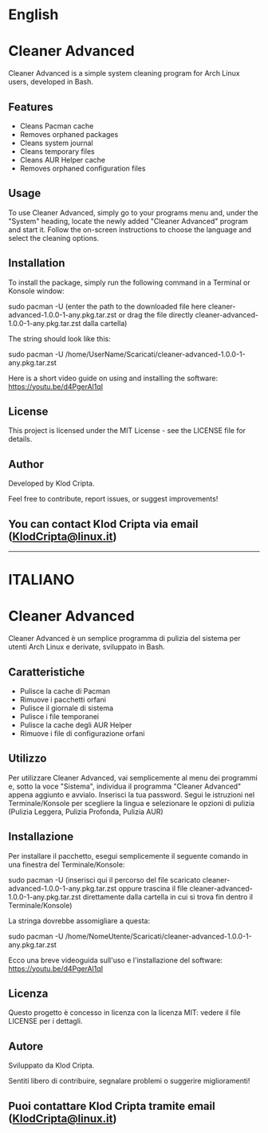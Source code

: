 # English

# Cleaner Advanced

Cleaner Advanced is a simple system cleaning program for Arch Linux users, developed in Bash.

## Features

- Cleans Pacman cache
- Removes orphaned packages
- Cleans system journal
- Cleans temporary files
- Cleans AUR Helper cache
- Removes orphaned configuration files

## Usage

To use Cleaner Advanced, simply go to your programs menu and, under the "System" heading, locate the newly added "Cleaner Advanced" program and start it. Follow the on-screen instructions to choose the language and select the cleaning options.

## Installation

To install the package, simply run the following command in a Terminal or Konsole window:

sudo pacman -U (enter the path to the downloaded file here cleaner-advanced-1.0.0-1-any.pkg.tar.zst or drag the file directly cleaner-advanced-1.0.0-1-any.pkg.tar.zst dalla cartella)

The string should look like this:

sudo pacman -U /home/UserName/Scaricati/cleaner-advanced-1.0.0-1-any.pkg.tar.zst

Here is a short video guide on using and installing the software: https://youtu.be/d4PgerAl1qI

## License

This project is licensed under the MIT License - see the LICENSE file for details.

## Author

Developed by Klod Cripta.

Feel free to contribute, report issues, or suggest improvements!

## You can contact Klod Cripta via email (KlodCripta@linux.it)

---------------------------------------------------------------------------------------------------------

# ITALIANO

# Cleaner Advanced

Cleaner Advanced è un semplice programma di pulizia del sistema per utenti Arch Linux e derivate, sviluppato in Bash.

## Caratteristiche

- Pulisce la cache di Pacman
- Rimuove i pacchetti orfani
- Pulisce il giornale di sistema
- Pulisce i file temporanei
- Pulisce la cache degli AUR Helper
- Rimuove i file di configurazione orfani

## Utilizzo

Per utilizzare Cleaner Advanced, vai semplicemente al menu dei programmi e, sotto la voce "Sistema", individua il programma "Cleaner Advanced" appena aggiunto e avvialo. Inserisci la tua password. Segui le istruzioni nel Terminale/Konsole per scegliere la lingua e selezionare le opzioni di pulizia (Pulizia Leggera, Pulizia Profonda, Pulizia AUR)

## Installazione

Per installare il pacchetto, esegui semplicemente il seguente comando in una finestra del Terminale/Konsole:

sudo pacman -U (inserisci qui il percorso del file scaricato cleaner-advanced-1.0.0-1-any.pkg.tar.zst oppure trascina il file cleaner-advanced-1.0.0-1-any.pkg.tar.zst direttamente dalla cartella in cui si trova fin dentro il Terminale/Konsole)

La stringa dovrebbe assomigliare a questa:

sudo pacman -U /home/NomeUtente/Scaricati/cleaner-advanced-1.0.0-1-any.pkg.tar.zst

Ecco una breve videoguida sull'uso e l'installazione del software: https://youtu.be/d4PgerAl1qI

## Licenza

Questo progetto è concesso in licenza con la licenza MIT: vedere il file LICENSE per i dettagli.

## Autore

Sviluppato da Klod Cripta.

Sentiti libero di contribuire, segnalare problemi o suggerire miglioramenti!

## Puoi contattare Klod Cripta tramite email (KlodCripta@linux.it)
